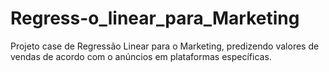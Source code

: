 # Regress-o_linear_para_Marketing
Projeto case de Regressão Linear para o Marketing, predizendo valores de vendas de acordo com o anúncios em  plataformas específicas.
